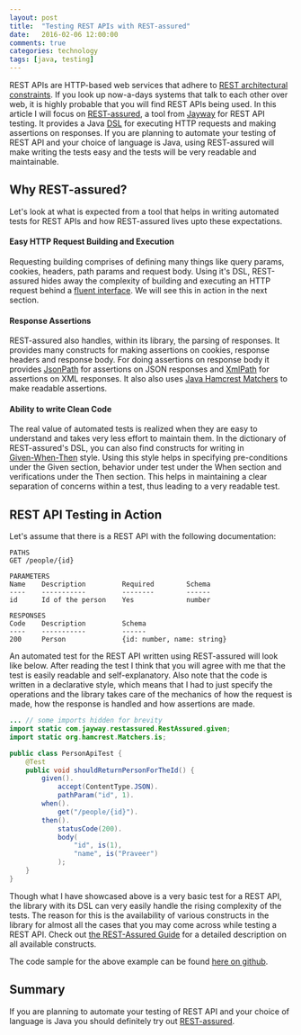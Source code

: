 ```yaml
---
layout: post
title:  "Testing REST APIs with REST-assured"
date:   2016-02-06 12:00:00
comments: true
categories: technology
tags: [java, testing]
---
```


REST APIs are HTTP-based web services that adhere to [REST architectural constraints][REST]. If you look 
up now-a-days systems that talk to each other over web, it is highly probable that you will find REST APIs being used. 
In this article I will focus on [REST-assured][RestAssured], a tool from [Jayway][Jayway] for REST API testing. 
It provides a Java [DSL][DSL] for executing HTTP requests and making assertions on responses. If you are planning to 
automate your testing of REST API and your choice of language is Java, using REST-assured will make writing the 
tests easy and the tests will be very readable and maintainable.

## Why REST-assured?
Let's look at what is expected from a tool that helps in writing automated tests for REST APIs and how 
REST-assured lives upto these expectations. 

#### Easy HTTP Request Building and Execution
Requesting building comprises of defining many things like query params, cookies, headers, path params 
and request body. Using it's DSL, REST-assured hides away the complexity of building and executing an HTTP 
request behind a [fluent interface][FluentInterface]. We will see this in action in the next section.

#### Response Assertions
REST-assured also handles, within its library, the parsing of responses. It provides many constructs for making 
assertions on cookies, response headers and response body. For doing assertions on response body it provides 
[JsonPath][JsonPath] for assertions on JSON responses and [XmlPath][XmlPath] for assertions on XML responses. 
It also also uses [Java Hamcrest Matchers][Hamcrest] to make readable assertions.

#### Ability to write Clean Code
The real value of automated tests is realized when they are easy to understand and takes very less effort to 
maintain them. In the dictionary of REST-assured's DSL, you can also find constructs for writing in  
[Given-When-Then][GivenWhenThen] style. Using this style helps in specifying pre-conditions under the Given section, 
behavior under test under the When section and verifications under the Then section. This helps in maintaining a clear 
separation of concerns within a test, thus leading to a very readable test.
 
## REST API Testing in Action
Let's assume that there is a REST API with the following documentation:
 
```
PATHS  
GET /people/{id}  

PARAMETERS  
Name    Description         Required        Schema  
----    -----------         --------        ------  
id      Id of the person    Yes             number  

RESPONSES  
Code    Description         Schema  
----    -----------         ------  
200     Person              {id: number, name: string}  
```  

An automated test for the REST API written using REST-assured will look like below. After reading the test 
I think that you will agree with me that the test is easily readable and self-explanatory. Also note that the 
code is written in a declarative style, which means that I had to just specify the operations and 
the library takes care of the mechanics of how the request is made, how the response is handled and how assertions 
are made.

```java  
... // some imports hidden for brevity
import static com.jayway.restassured.RestAssured.given;
import static org.hamcrest.Matchers.is;

public class PersonApiTest {
    @Test
    public void shouldReturnPersonForTheId() {
        given().
            accept(ContentType.JSON).
            pathParam("id", 1).        
        when().
            get("/people/{id}").            
        then().
            statusCode(200).            
            body(                       
                "id", is(1),            
                "name", is("Praveer")   
            );
    }
}  
```  

Though what I have showcased above is a very basic test for a REST API, the library with its DSL can very 
easily handle the rising complexity of the tests. The reason for this is the availability of various 
constructs in the library for almost all the cases that you may come across while testing a REST API. 
Check out [the REST-Assured Guide][RestAssuredGuide] for a detailed description on all available constructs. 

The code sample for the above example can be found [here on github][CodeSample]. 

## Summary
If you are planning to automate your testing of REST API and your choice of language is Java you should definitely 
try out [REST-assured][RestAssured].

[Jayway]: http://www.jayway.com
[RestAssured]: https://github.com/jayway/rest-assured
[RestAssuredGuide]: https://github.com/jayway/rest-assured/wiki/Usage
[GivenWhenThen]: http://martinfowler.com/bliki/GivenWhenThen.html
[CodeSample]: https://github.com/praveer09/api-testing-rest-assured
[REST]: https://en.wikipedia.org/wiki/Representational_state_transfer#Architectural_constraints
[DSL]: https://en.wikipedia.org/wiki/Domain-specific_language
[FluentInterface]: http://martinfowler.com/bliki/FluentInterface.html
[JsonPath]: http://static.javadoc.io/com.jayway.restassured/json-path/2.8.0/com/jayway/restassured/path/json/JsonPath.html
[XmlPath]: http://static.javadoc.io/com.jayway.restassured/xml-path/2.8.0/com/jayway/restassured/path/xml/XmlPath.html
[Hamcrest]: http://hamcrest.org/JavaHamcrest/
